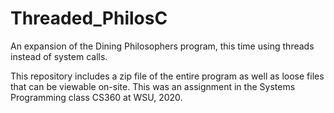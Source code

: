 # Threaded_PhilosC
An expansion of the Dining Philosophers program, this time using threads instead of system calls.

This repository includes a zip file of the entire program as well as loose files that can be viewable on-site. This was an assignment in the Systems Programming class CS360 at WSU, 2020.
